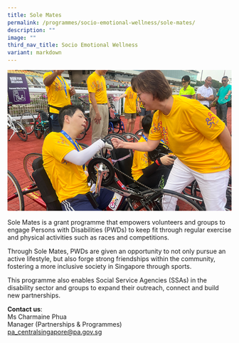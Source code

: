 ```yaml
---
title: Sole Mates
permalink: /programmes/socio-emotional-wellness/sole-mates/
description: ""
image: ""
third_nav_title: Socio Emotional Wellness
variant: markdown
---
```

![Sole_Mates](/images/Programmes/SM1.jpg)

Sole Mates is a grant programme that empowers volunteers and groups to engage Persons with Disabilities (PWDs) to keep fit through regular exercise and physical activities such as races and competitions. 

Through Sole Mates, PWDs are given an opportunity to not only pursue an active lifestyle, but also forge strong friendships within the community, fostering a more inclusive society in Singapore through sports. 

This programme also enables Social Service Agencies (SSAs) in the disability sector and groups to expand their outreach, connect and build new partnerships.

**Contact us**:  
Ms Charmaine Phua  
Manager (Partnerships &amp; Programmes)  
[pa_centralsingapore@pa.gov.sg](mailto:pa_centralsingapore@pa.gov.sg)